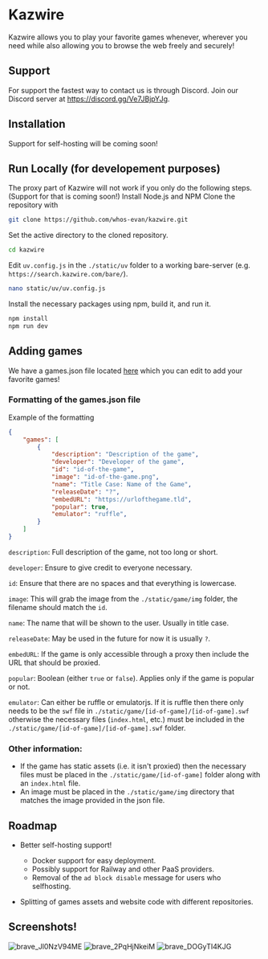 # Kazwire

Kazwire allows you to play your favorite games whenever, wherever you need while also allowing you to browse the web freely and securely!
## Support

For support the fastest way to contact us is through Discord. Join our Discord server at https://discord.gg/Ve7JBjpYJg.
## Installation

Support for self-hosting will be coming soon!
## Run Locally (for developement purposes)

The proxy part of Kazwire will not work if you only do the following steps. (Support for that is coming soon!)
Install Node.js and NPM
Clone the repository with
```bash
git clone https://github.com/whos-evan/kazwire.git
```

Set the active directory to the cloned repository.
```bash
cd kazwire
```

Edit ``uv.config.js`` in the ``./static/uv`` folder to a working bare-server (e.g. ``https://search.kazwire.com/bare/``).
```bash
nano static/uv/uv.config.js
```
Install the necessary packages using npm, build it, and run it.
```bash
npm install
npm run dev
```


## Adding games
We have a games.json file located [here](https://github.com/whos-evan/kazwire/blob/master/src/routes/games/games.json) which you can edit to add your favorite games!

### Formatting of the games.json file
Example of the formatting
```json
{
    "games": [
        {
            "description": "Description of the game",
            "developer": "Developer of the game",
            "id": "id-of-the-game",
            "image": "id-of-the-game.png",
            "name": "Title Case: Name of the Game",
            "releaseDate": "?",
            "embedURL": "https://urlofthegame.tld",
            "popular": true,
            "emulator": "ruffle",
        }
    ]
}
```

`description`: Full description of the game, not too long or short.

`developer`: Ensure to give credit to everyone necessary.

`id`: Ensure that there are no spaces and that everything is lowercase.

`image`: This will grab the image from the `./static/game/img` folder, the filename should match the `id`.

`name`: The name that will be shown to the user. Usually in title case.

`releaseDate`: May be used in the future for now it is usually `?`.

`embedURL`: If the game is only accessible through a proxy then include the URL that should be proxied.

`popular`: Boolean (either `true` or `false`). Applies only if the game is popular or not.

`emulator`: Can either be ruffle or emulatorjs. If it is ruffle then there only needs to be the `swf` file in `./static/game/[id-of-game]/[id-of-game].swf` otherwise the necessary files (`index.html`, etc.) must be included in the `./static/game/[id-of-game]/[id-of-game].swf` folder.

### Other information:

 - If the game has static assets (i.e. it isn't proxied) then the necessary files must be placed in the `./static/game/[id-of-game]` folder along with an `index.html` file.
 - An image must be placed in the `./static/game/img` directory that matches the image provided in the json file.
## Roadmap
- Better self-hosting support!
    - Docker support for easy deployment.
    - Possibly support for Railway and other PaaS providers.
    - Removal of the ``ad block disable`` message for users who selfhosting.

- Splitting of games assets and website code with different repositories.
## Screenshots!

![brave_Jl0NzV94ME](https://user-images.githubusercontent.com/72959444/209419997-4a995a17-1b1d-4b21-b9ef-f19c10d3c0d8.png)
![brave_2PqHjNkeiM](https://user-images.githubusercontent.com/72959444/209420008-c458e229-074f-4a4f-a486-dcb682f1dfe9.png)
![brave_DOGyTI4KJG](https://user-images.githubusercontent.com/72959444/209419990-b47880d2-2f08-40ba-a669-005a1456f1b2.png)




